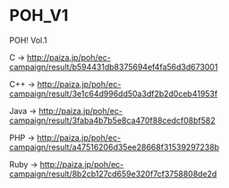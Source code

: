 POH_V1
======

POH! Vol.1

C    -> http://paiza.jp/poh/ec-campaign/result/b594431db8375694ef4fa56d3d673001

C++  -> http://paiza.jp/poh/ec-campaign/result/3e1c64d996dd50a3df2b2d0ceb41953f

Java -> http://paiza.jp/poh/ec-campaign/result/3faba4b7b5e8ca470f88cedcf08bf582

PHP  -> http://paiza.jp/poh/ec-campaign/result/a47516206d35ee28668f31539297238b

Ruby -> http://paiza.jp/poh/ec-campaign/result/8b2cb127cd659e320f7cf3758808de2d
